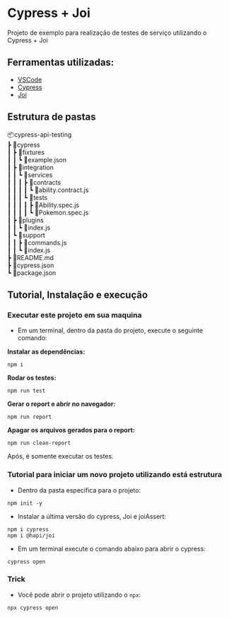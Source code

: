 # Cypress + Joi

Projeto de exemplo para realização de testes de serviço utilizando o Cypress + Joi

## Ferramentas utilizadas:
- [VSCode](https://code.visualstudio.com/ "VSCode")
- [Cypress](https://www.npmjs.com/package/cypress "Cypress")
- [Joi](https://www.npmjs.com/package/@hapi/joi "Joi")

## Estrutura de pastas

📦cypress-api-testing  
 ┣ 📂cypress  
 ┃ ┣ 📂fixtures  
 ┃ ┃ ┗ 📜example.json  
 ┃ ┣ 📂integration  
 ┃ ┃ ┗ 📂services  
 ┃ ┃ ┃ ┣ 📂contracts  
 ┃ ┃ ┃ ┃ ┗ 📜ability.contract.js  
 ┃ ┃ ┃ ┗ 📂tests  
 ┃ ┃ ┃ ┃ ┣ 📜Ability.spec.js  
 ┃ ┃ ┃ ┃ ┗ 📜Pokemon.spec.js  
 ┃ ┣ 📂plugins  
 ┃ ┃ ┗ 📜index.js  
 ┃ ┗ 📂support  
 ┃ ┃ ┣ 📜commands.js  
 ┃ ┃ ┗ 📜index.js  
 ┣ 📜README.md  
 ┣ 📜cypress.json  
 ┗ 📜package.json  

## Tutorial, Instalação e execução

### Executar este projeto em sua maquina

* Em um terminal, dentro da pasta do projeto, execute o seguinte comando:

**Instalar as dependências:**  
```
npm i
```
**Rodar os testes:**  
```
npm run test
```
**Gerar o report e abrir no navegador:**  
```
npm run report
```
**Apagar os arquivos gerados para o report:**  
```
npm run clean-report
```

Após, é somente executar os testes.

### Tutorial para iniciar um novo projeto utilizando está estrutura

* Dentro da pasta especifica para o projeto:
```
npm init -y
```

* Instalar a última versão do cypress, Joi e joiAssert:
```
npm i cypress
npm i @hapi/joi
```

* Em um terminal execute o comando abaixo para abrir o cypress:
```
cypress open 
```

### Trick

* Você pode abrir o projeto utilizando o `npx`:
```
npx cypress open
```